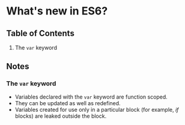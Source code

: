 # What's new in ES6?

## Table of Contents

1. The `var` keyword

## Notes

### The `var` keyword

* Variables declared with the `var` keyword are function scoped.
* They can be updated as well as redefined.
* Variables created for use only in a particular block (for example, _if_ blocks) are leaked outside the block.
